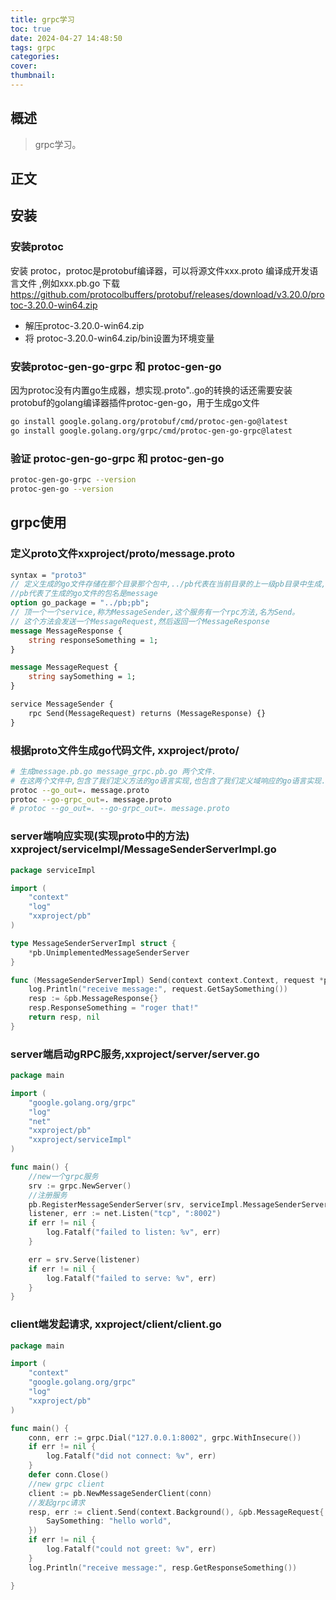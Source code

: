 ```yaml
---
title: grpc学习
toc: true
date: 2024-04-27 14:48:50
tags: grpc
categories:
cover:
thumbnail:
---
```



## 概述

> grpc学习。

<!--more-->

## 正文

## 安装 
### 安装protoc  
安装 protoc，protoc是protobuf编译器，可以将源文件xxx.proto 编译成开发语言文件 ,例如xxx.pb.go
下载 https://github.com/protocolbuffers/protobuf/releases/download/v3.20.0/protoc-3.20.0-win64.zip  

- 解压protoc-3.20.0-win64.zip
- 将 protoc-3.20.0-win64.zip/bin设置为环境变量  

### 安装protoc-gen-go-grpc 和 protoc-gen-go
因为protoc没有内置go生成器，想实现.proto"..go的转换的话还需要安装protobuf的golang编译器插件protoc-gen-go，用于生成go文件  
```bash
go install google.golang.org/protobuf/cmd/protoc-gen-go@latest
go install google.golang.org/grpc/cmd/protoc-gen-go-grpc@latest
```

### 验证 protoc-gen-go-grpc 和 protoc-gen-go    
```bash
protoc-gen-go-grpc --version
protoc-gen-go --version
```

## grpc使用
### 定义proto文件xxproject/proto/message.proto
```proto
syntax = "proto3"
// 定义生成的go文件存储在那个目录那个包中,../pb代表在当前目录的上一级pb目录中生成,
//pb代表了生成的go文件的包名是message
option go_package = "../pb;pb";
// 顶一个一个service,称为MessageSender,这个服务有一个rpc方法,名为Send。
// 这个方法会发送一个MessageRequest,然后返回一个MessageResponse
message MessageResponse {
    string responseSomething = 1;
}

message MessageRequest {
    string saySomething = 1;
}

service MessageSender {
    rpc Send(MessageRequest) returns (MessageResponse) {}
}

```

### 根据proto文件生成go代码文件, xxproject/proto/
```bash
# 生成message.pb.go message_grpc.pb.go 两个文件.
# 在这两个文件中,包含了我们定义方法的go语言实现,也包含了我们定义域响应的go语言实现.
protoc --go_out=. message.proto
protoc --go-grpc_out=. message.proto
# protoc --go_out=. --go-grpc_out=. message.proto
```

### server端响应实现(实现proto中的方法) xxproject/serviceImpl/MessageSenderServerImpl.go
```go
package serviceImpl

import (
	"context"
	"log"
	"xxproject/pb"
)

type MessageSenderServerImpl struct {
	*pb.UnimplementedMessageSenderServer
}

func (MessageSenderServerImpl) Send(context context.Context, request *pb.MessageRequest) (*pb.MessageResponse, error) {
	log.Println("receive message:", request.GetSaySomething())
	resp := &pb.MessageResponse{}
	resp.ResponseSomething = "roger that!"
	return resp, nil
}
```

### server端启动gRPC服务,xxproject/server/server.go
```go
package main

import (
	"google.golang.org/grpc"
	"log"
	"net"
	"xxproject/pb"
	"xxproject/serviceImpl"
)

func main() {
	//new一个grpc服务
	srv := grpc.NewServer()
	//注册服务
	pb.RegisterMessageSenderServer(srv, serviceImpl.MessageSenderServerImpl{})
	listener, err := net.Listen("tcp", ":8002")
	if err != nil {
		log.Fatalf("failed to listen: %v", err)
	}

	err = srv.Serve(listener)
	if err != nil {
		log.Fatalf("failed to serve: %v", err)
	}
}

```

### client端发起请求, xxproject/client/client.go
```go
package main

import (
	"context"
	"google.golang.org/grpc"
	"log"
	"xxproject/pb"
)

func main() {
	conn, err := grpc.Dial("127.0.0.1:8002", grpc.WithInsecure())
	if err != nil {
		log.Fatalf("did not connect: %v", err)
	}
	defer conn.Close()
	//new grpc client
	client := pb.NewMessageSenderClient(conn)
	//发起grpc请求
	resp, err := client.Send(context.Background(), &pb.MessageRequest{
		SaySomething: "hello world",
	})
	if err != nil {
		log.Fatalf("could not greet: %v", err)
	}
	log.Println("receive message:", resp.GetResponseSomething())

}

```